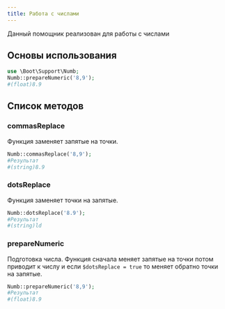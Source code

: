 ```yaml
---
title: Работа с числами
---
```

Данный помощник реализован для работы с числами

## Основы использования

``` php
use \Boot\Support\Numb;
Numb::prepareNumeric('8,9');
#(float)8.9 
```

## Список методов

### commasReplace

Функция заменяет запятые на точки.

``` php
Numb::commasReplace('8,9');
#Результат
#(string)8.9
```

### dotsReplace

Функция заменяет точки на запятые.

``` php
Numb::dotsReplace('8.9');
#Результат
#(string)ld
```

### prepareNumeric

Подготовка числа.
Функция сначала меняет запятые на точки потом приводит к числу и если `$dotsReplace = true` то меняет обратно точки на запятые.

``` php 
Numb::prepareNumeric('8,9');
#Результат
#(float)8.9
```